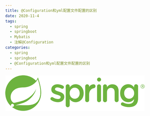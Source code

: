 ```yaml
---
title: @Configuration和yml配置文件配置的区别
date: 2020-11-4
tags:
  - spring
  - springboot
  - Mybatis
  - 注解@Configuration
categories:
  - spring
  - springboot
  - @Configuration和yml配置文件配置的区别
---
```


![](@Configuration%E5%92%8Cyml%E9%85%8D%E7%BD%AE%E6%96%87%E4%BB%B6%E9%85%8D%E7%BD%AE%E7%9A%84%E5%8C%BA%E5%88%AB/download.png)